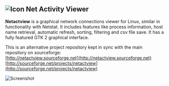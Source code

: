 ## ![Icon](https://raw.githubusercontent.com/mihaivzr/netactview/master/netactview/src/netactview-icon.png) Net Activity Viewer ##

**Netactview** is a graphical network connections viewer for Linux, similar in functionality with Netstat. It includes features like process information, host name retrieval, automatic refresh, sorting, filtering and csv file save. It has a fully featured GTK 2 graphical interface.  

This is an alternative project repository kept in sync with the main repository on sourceforge:  
[http://netactview.sourceforge.net](http://netactview.sourceforge.net)  
[http://sourceforge.net/projects/netactview](http://sourceforge.net/projects/netactview)  

![Screenshot](https://raw.githubusercontent.com/mihaivzr/netactview/master/screenshots/netactview-i2.jpg)

